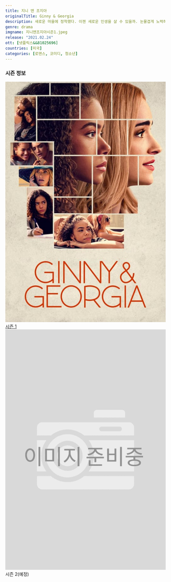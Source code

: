 ```yaml
---
title: 지니 앤 조지아
originalTitle: Ginny & Georgia
description: 새로운 마을에 정착했다. 이젠 새로운 인생을 살 수 있을까. 눈물겹게 노력하는 10대 소녀 지니와 그 애의 엄마 조지아. 하지만 조지아의 과거에 숨은 비밀이 그들의 미래를 위협한다.
genre: drama
imgname: 지니앤조지아시즌1.jpeg
release: "2021.02.24"
ott: [넷플릭스&&81025696]
countries: [미국]
categories: [로맨스, 코미디, 청소년]
---
```


### 시즌 정보

<div class="season-list">
<div class="item">
<a href="/drama/지니앤조지아시즌1" >
<img src="/poster/지니앤조지아시즌1.jpeg" alt="지니앤조지아시즌1 포스터 ">
시즌 1</a>
</div>

<!-- <div class="item">
<a href="/drama/지니앤조지아시즌2" >
<img src="/poster/지니앤조지아시즌2.jpeg" alt="지니앤조지아시즌2 포스터 ">
시즌 2</a>
</div> -->

<div class="item">
<!-- <a href="/drama/지니앤조지아시즌" > -->
<img src="/poster/default.png" alt="지니앤조지아시즌2 포스터 ">
시즌 2(예정)</a>
<!-- </div> -->
</div>

###
